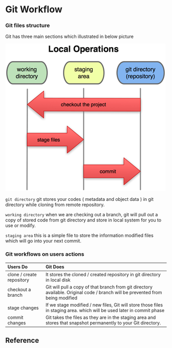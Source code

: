 # Git Workflow

### Git files structure

Git has three main sections which illustrated in below picture

![Git files lifecyle \(source by: https://git-scm.com/ \) ](.gitbook/assets/git-scm.png)

`git directory` git stores your codes \( metadata and object data \) in git directory while cloning from remote repository.

`working directory` when we are checking out a branch, git will pull out a copy of stored code from git directory and store in local system for you to use or modify.

`staging area` this is a simple file to store the information modified files which will go into your next commit.

### Git workflows on users actions

| Users Do | Git Does |
| :--- | :--- |
| clone / create repository | It stores the cloned / created repository in git directory in local disk  |
| checkout a branch | Git will pull a copy of that branch from git directory available. Original code / branch will be prevented from being modified |
| stage changes | If we stage modified / new files, Git will store those files in staging area. which will be used later in commit phase |
| commit changes | Git takes the files as they are in the staging area and stores that snapshot permanently to your Git directory. |

## Reference

